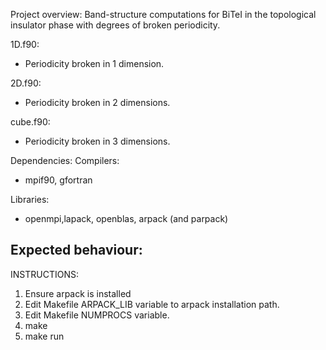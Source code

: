 Project overview:
Band-structure computations for BiTeI in the topological insulator phase with degrees of broken periodicity. 

1D.f90: 
 - Periodicity broken in 1 dimension.
  
2D.f90:
 - Periodicity broken in 2 dimensions.

cube.f90:
- Periodicity broken in 3 dimensions.

Dependencies: 
Compilers: 
- mpif90, gfortran
  
Libraries:
- openmpi,lapack, openblas, arpack (and parpack)

Expected behaviour:
- 

INSTRUCTIONS:

1. Ensure arpack is installed
2. Edit Makefile ARPACK_LIB variable to arpack installation path.
3. Edit Makefile NUMPROCS variable.
4. make
5. make run
